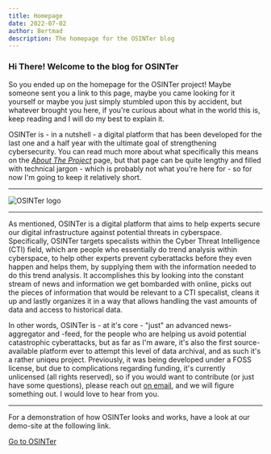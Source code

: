 ```yaml
---
title: Homepage
date: 2022-07-02
author: Bertmad
description: The homepage for the OSINTer blog
---
```



### Hi There! Welcome to the blog for OSINTer
So you ended up on the homepage for the OSINTer project! Maybe someone sent you a link to this page, maybe you came looking for it yourself or maybe you just simply stumbled upon this by accident, but whatever brought you here, if you're curious about what in the world this is, keep reading and I will do my best to explain it.

OSINTer is - in a nutshell - a digital platform that has been developed for the last one and a half year with the ultimate goal of strengthening cybersecurity. You can read much more about what specifically this means on the [*About The Project*](https://osinter.dk/blog/about-the-project) page, but that page can be quite lengthy and filled with technical jargon - which is probably not what you're here for - so for now I'm going to keep it relatively short.

- - -
![OSINTer logo](https://gitlab.com/osinter/osinter/-/raw/master/logo.png)
- - -

As mentioned, OSINTer is a digital platform that aims to help experts secure our digital infrastructure against potential threats in cyberspace. Specifically, OSINTer targets specalists within the Cyber Threat Intelligence (CTI) field, which are people who essentially do trend analysis within cyberspace, to help other experts prevent cyberattacks before they even happen and helps them, by supplying them with the information needed to do this trend analysis. It accomplishes this by looking into the constant stream of news and information we get bombarded with online, picks out the pieces of information that would be relevant to a CTI specalist, cleans it up and lastly organizes it in a way that allows handling the vast amounts of data and access to historical data.

In other words, OSINTer is - at it's core - "just" an advanced news-aggregator and -feed, for the people who are helping us avoid potential catastrophic cyberattacks, but as far as I'm aware, it's also the first source-available platform ever to attempt this level of data archival, and as such it's a rather uniqeu project. Previously, it was being developed under a FOSS license, but due to complications regarding funding, it's currently unlicensed (all rights reserved), so if you would want to contribute (or just have some questions), please reach out [on email](mailto:skrivtilbertram@gmail.com), and we will figure something out. I would love to hear from you.

- - -

For a demonstration of how OSINTer looks and works, have a look at our demo-site at the following link.

[Go to OSINTer](https://osinter.dk)
